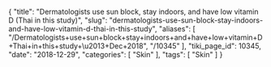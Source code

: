 {
    "title": "Dermatologists use sun block, stay indoors, and have low vitamin D (Thai in this study)",
    "slug": "dermatologists-use-sun-block-stay-indoors-and-have-low-vitamin-d-thai-in-this-study",
    "aliases": [
        "/Dermatologists+use+sun+block+stay+indoors+and+have+low+vitamin+D+Thai+in+this+study+\u2013+Dec+2018",
        "/10345"
    ],
    "tiki_page_id": 10345,
    "date": "2018-12-29",
    "categories": [
        "Skin"
    ],
    "tags": [
        "Skin"
    ]
}